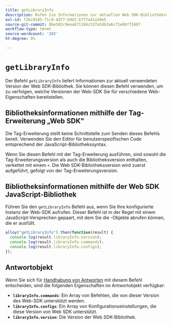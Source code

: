 ```yaml
---
title: getLibraryInfo
description: Rufen Sie Informationen zur aktuellen Web SDK-Bibliotheksversion ab.
exl-id: f2bc0185-71c9-4d77-b9d2-b777a41a20e5
source-git-commit: 8be502c9eea67119dc537a5d63a6c71e0bff1697
workflow-type: tm+mt
source-wordcount: '203'
ht-degree: 0%

---
```


# `getLibraryInfo`

Der Befehl `getLibraryInfo` liefert Informationen zur aktuell verwendeten Version der Web SDK-Bibliothek. Sie können diesen Befehl verwenden, um zu verfolgen, welche Versionen der Web-SDK Sie für verschiedene Web-Eigenschaften bereitstellen.

## Bibliotheksinformationen mithilfe der Tag-Erweiterung „Web SDK&quot;

Die Tag-Erweiterung stellt keine Schnittstelle zum Senden dieses Befehls bereit. Verwenden Sie den Editor für benutzerspezifischen Code entsprechend der JavaScript-Bibliothekssyntax.

Wenn Sie diesen Befehl mit der Tag-Erweiterung ausführen, sind sowohl die Tag-Erweiterungsversion als auch die Bibliotheksversion enthalten, verkettet mit einem `+`. Die Web SDK-Bibliotheksversion wird zuerst aufgeführt, gefolgt von der Tag-Erweiterungsversion.

## Bibliotheksinformationen mithilfe der Web SDK JavaScript-Bibliothek

Führen Sie den `getLibraryInfo` Befehl aus, wenn Sie Ihre konfigurierte Instanz der Web-SDK aufrufen. Dieser Befehl ist in der Regel mit einem JavaScript-Versprechen gepaart, mit dem Sie die -Objekte abrufen können, die er ausfüllt.

```js
alloy("getLibraryInfo").then(function(result) {
  console.log(result.libraryInfo.version);
  console.log(result.libraryInfo.commands);
  console.log(result.libraryInfo.configs);
});
```

## Antwortobjekt

Wenn Sie sich für [Handhabung von Antworten](command-responses.md) mit diesem Befehl entscheiden, sind die folgenden Eigenschaften im Antwortobjekt verfügbar:

* **`libraryInfo.commands`**: Ein Array von Befehlen, die von dieser Version des Web-SDK unterstützt werden.
* **`libraryInfo.configs`**: Ein Array von Konfigurationseinstellungen, die diese Version von Web SDK unterstützt.
* **`libraryInfo.version`**: Die Version der Web SDK-Bibliothek.
